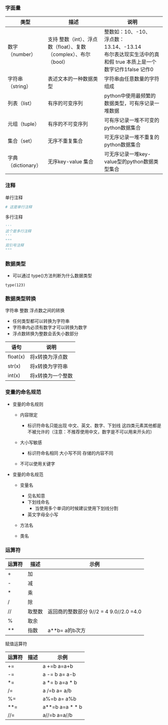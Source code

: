 ### 字面量

| 类型               | 描述                                                         | 说明                                                         |
| ------------------ | ------------------------------------------------------------ | ------------------------------------------------------------ |
| 数字（number）     | 支持 整数（int）、浮点数（float）、复数（complex）、布尔（bool） | 整数如：10、-10、<br />浮点数：13.14、-13.14<br />布尔表达现实生活中的真和假 true 本质上是一个数字记作1false 记作0 |
| 字符串（string）   | 表述文本的一种数据类型                                       | 字符串由任意数量的字符组成                                   |
| 列表（list）       | 有序的可变序列                                               | python中使用最频繁的数据类型，可有序记录一堆数据             |
| 元组（tuple）      | 有序的不可变序列                                             | 可有序记录一堆不可变的python数据集合                         |
| 集合（set）        | 无序不重复集合                                               | 可无序记录一堆不重复的python数据集合                         |
| 字典（dictionary） | 无序key-value 集合                                           | 可无序记录一堆key-value型的python数据类型集合                |

### 注释

单行注释

```python
# 这是单行注释
```

多行注释

```python
'''
这个是多行注释
'''
"""
双引号注释
"""
```

###  数据类型

- 可以通过 type()方法判断为什么数据类型

```
type(123)
```

### 数据类型转换

字符串 整数 浮点数之间的转换

- 任何类型都可以转换为字符串
- 字符串内必须有数字才可以转换为数字
- 浮点数转换为整数会丢失小数部分

| 语句     | 说明              |
| -------- | ----------------- |
| float(x) | 将x转换为浮点数   |
| str(x)   | 将x转换为字符串   |
| int(x)   | 将x转换为一个整数 |

###    变量的命名规范

- 变量的命名规则

  - 内容限定

    - 标识符命名只能出现 中文、英文、数字、下划线 这四类元素其他都是不被允许的（注意：不推荐使用中文，数字是不可以用来开头的）

      

  - 大小写敏感

    - 标识符命名相同 大小写不同  存储的内容不同

  - 不可以使用关键字

- 变量的命名规范

  - 变量名

    - 见名知意
    - 下划线命名
      - 当使用多个单词的时候建议使用下划线分割
    - 英文字母全小写

  - 方法名

  - 类名

    

### 运算符

| 运算符 | 描述   | 示例                                        |
| ------ | ------ | ------------------------------------------- |
| +      | 加     |                                             |
| -      | 减     |                                             |
| *      | 乘     |                                             |
| /      | 除     |                                             |
| //     | 取整数 | 返回商的整数部分 9//2  = 4    9.0//2.0 =4.0 |
| %      | 取余   |                                             |
| **     | 指数   | a**b= a的b次方                              |

赋值运算符

| 运算符 | 描述 | 示例                 |
| ------ | ---- | -------------------- |
| +=     |      | a +=b    a=a+b       |
| -=     |      | a -= b   a= a-b      |
| *=     |      | a *= b  a=a * b      |
| /=     |      | a /=b    a= a/b      |
| %=     |      | a%=b   a= a%b        |
| **=    |      | a**=b   a=a * *    b |
| //=    |      | a//=b    a=a//b      |

